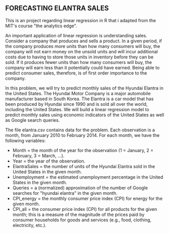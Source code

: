 ## FORECASTING ELANTRA SALES

This is an project regarding linear regression in R that i adapted from the MIT's course "the analytics edge".

An important application of linear regression is understanding sales. Consider 
a company that produces and sells a product. In a given period, if the company 
produces more units than how many consumers will buy, the company will not earn 
money on the unsold units and will incur additional costs due to having to store 
those units in inventory before they can be sold. If it produces fewer units 
than how many consumers will buy, the company will earn less than it potentially 
could have earned. Being able to predict consumer sales, therefore, is of first 
order importance to the company.

In this problem, we will try to predict monthly sales of the Hyundai Elantra in 
the United States. The Hyundai Motor Company is a major automobile manufacturer 
based in South Korea. The Elantra is a car model that has been produced by Hyundai 
since 1990 and is sold all over the world, including the United States. We will 
build a linear regression model to predict monthly sales using economic indicators 
of the United States as well as Google search queries.

The file elantra.csv contains data for the problem. Each observation is a month, 
from January 2010 to February 2014. For each month, we have the following variables:

* Month = the month of the year for the observation (1 = January, 2 = February, 3 = March, ...).
* Year = the year of the observation.
* ElantraSales = the number of units of the Hyundai Elantra sold in the United States 
in the given month.
* Unemployment = the estimated unemployment percentage in the United States in the 
given month.
* Queries = a (normalized) approximation of the number of Google searches for 
"hyundai elantra" in the given month.
* CPI_energy = the monthly consumer price index (CPI) for energy for the given month.
* CPI_all = the consumer price index (CPI) for all products for the given month; 
this is a measure of the magnitude of the prices paid by consumer households for 
goods and services (e.g., food, clothing, electricity, etc.).
